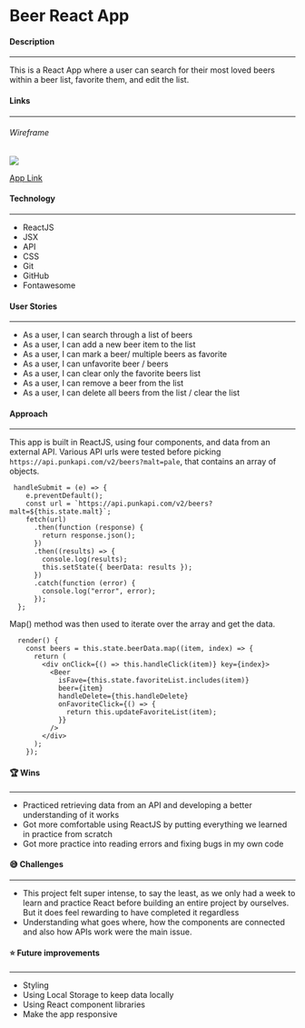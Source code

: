 # Beer React App

#### Description

---

This is a React App where a user can search for their most loved beers within a beer list, favorite them, and edit the list.

#### Links

---

###### Wireframe

![](https://imgur.com/Dm1CgqZ.png)

[App Link](https://63d2b7795c17b9127500585b--sage-crepe-00e0db.netlify.app/)

#### Technology

---

- ReactJS
- JSX
- API
- CSS
- Git
- GitHub
- Fontawesome

#### User Stories

---

- As a user, I can search through a list of beers
- As a user, I can add a new beer item to the list
- As a user, I can mark a beer/ multiple beers as favorite
- As a user, I can unfavorite beer / beers
- As a user, I can clear only the favorite beers list
- As a user, I can remove a beer from the list
- As a user, I can delete all beers from the list / clear the list

#### Approach

---

This app is built in ReactJS, using four components, and data from an external API.
Various API urls were tested before picking `https://api.punkapi.com/v2/beers?malt=pale`, that contains an array of objects.

```
 handleSubmit = (e) => {
    e.preventDefault();
    const url = `https://api.punkapi.com/v2/beers?malt=${this.state.malt}`;
    fetch(url)
      .then(function (response) {
        return response.json();
      })
      .then((results) => {
        console.log(results);
        this.setState({ beerData: results });
      })
      .catch(function (error) {
        console.log("error", error);
      });
  };

```

Map() method was then used to iterate over the array and get the data.

```
  render() {
    const beers = this.state.beerData.map((item, index) => {
      return (
        <div onClick={() => this.handleClick(item)} key={index}>
          <Beer
            isFave={this.state.favoriteList.includes(item)}
            beer={item}
            handleDelete={this.handleDelete}
            onFavoriteClick={() => {
              return this.updateFavoriteList(item);
            }}
          />
        </div>
      );
    });
```

#### 🏆 Wins

---

- Practiced retrieving data from an API and developing a better understanding of it works
- Got more comfortable using ReactJS by putting everything we learned in practice from scratch
- Got more practice into reading errors and fixing bugs in my own code

#### 😅 Challenges

---

- This project felt super intense, to say the least, as we only had a week to learn and practice React before building an entire project by ourselves. But it does feel rewarding to have completed it regardless
- Understanding what goes where, how the components are connected and also how APIs work were the main issue.

#### ⭐️ Future improvements

---

- Styling
- Using Local Storage to keep data locally
- Using React component libraries
- Make the app responsive
